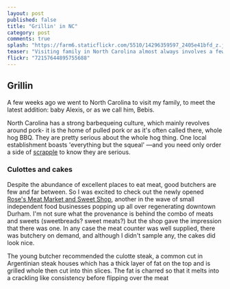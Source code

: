 ```yaml
---
layout: post
published: false
title: "Grillin' in NC"
category: post
comments: true
splash: "https://farm6.staticflickr.com/5510/14296359597_2405e41bfd_z.jpg"
teaser: "Visiting family in North Carolina almost always involves a few grilling sessions. As well it should, as the birthplace of pulled pork and other smoky, piggy delights."
flickr: "72157644895755688"
---
```


## Grillin

A few weeks ago we went to North Carolina to visit my family, to meet the latest addition: baby Alexis, or as we call him, Bebis. 

North Carolina has a strong barbequeing culture, which mainly revolves around pork- it is the home of pulled pork or as it's often called there, whole hog BBQ. They are pretty serious about the whole hog thing. One local establishment boasts 'everything but the squeal' ––and you need only order a side of [scrapple](http://en.wikipedia.org/wiki/Scrapple) to know they are serious.

### Culottes and cakes

Despite the abundance of excellent places to eat meat, good butchers are few and far between. So I was excited to check out the newly opened [Rose's Meat Market and Sweet Shop](http://rosesmeatandsweets.com/), another in the wave of small independent food businesses popping up all over regenerating downtown Durham. I'm not sure what the provenance is behind the combo of meats and sweets (sweetbreads? sweet meats?) but the shop gave the impression that there was one. In any case the meat counter was well supplied, there was butchery on demand, and although I didn't sample any, the cakes did look nice. 

The young butcher recommended the culotte steak, a common cut in Argentinian steak houses which has a thick layer of fat on the top and is grilled whole then cut into thin slices. The fat is charred so that it melts into a crackling like consistency before flipping over the meat